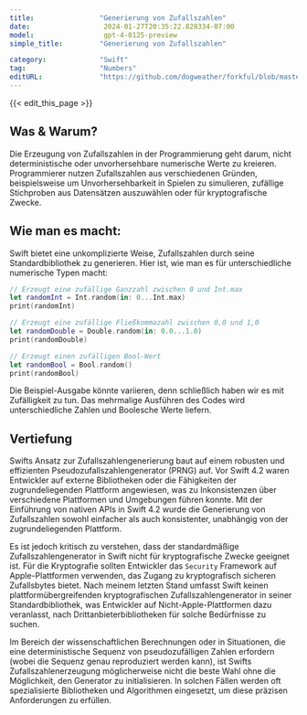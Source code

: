 ```yaml
---
title:                "Generierung von Zufallszahlen"
date:                  2024-01-27T20:35:22.828334-07:00
model:                 gpt-4-0125-preview
simple_title:         "Generierung von Zufallszahlen"

category:             "Swift"
tag:                  "Numbers"
editURL:              "https://github.com/dogweather/forkful/blob/master/content/de/swift/generating-random-numbers.md"
---
```


{{< edit_this_page >}}

## Was & Warum?

Die Erzeugung von Zufallszahlen in der Programmierung geht darum, nicht deterministische oder unvorhersehbare numerische Werte zu kreieren. Programmierer nutzen Zufallszahlen aus verschiedenen Gründen, beispielsweise um Unvorhersehbarkeit in Spielen zu simulieren, zufällige Stichproben aus Datensätzen auszuwählen oder für kryptografische Zwecke.

## Wie man es macht:

Swift bietet eine unkomplizierte Weise, Zufallszahlen durch seine Standardbibliothek zu generieren. Hier ist, wie man es für unterschiedliche numerische Typen macht:

```Swift
// Erzeugt eine zufällige Ganzzahl zwischen 0 und Int.max
let randomInt = Int.random(in: 0...Int.max)
print(randomInt)

// Erzeugt eine zufällige Fließkommazahl zwischen 0,0 und 1,0
let randomDouble = Double.random(in: 0.0...1.0)
print(randomDouble)

// Erzeugt einen zufälligen Bool-Wert
let randomBool = Bool.random()
print(randomBool)
```

Die Beispiel-Ausgabe könnte variieren, denn schließlich haben wir es mit Zufälligkeit zu tun. Das mehrmalige Ausführen des Codes wird unterschiedliche Zahlen und Boolesche Werte liefern.

## Vertiefung

Swifts Ansatz zur Zufallszahlengenerierung baut auf einem robusten und effizienten Pseudozufallszahlengenerator (PRNG) auf. Vor Swift 4.2 waren Entwickler auf externe Bibliotheken oder die Fähigkeiten der zugrundeliegenden Plattform angewiesen, was zu Inkonsistenzen über verschiedene Plattformen und Umgebungen führen konnte. Mit der Einführung von nativen APIs in Swift 4.2 wurde die Generierung von Zufallszahlen sowohl einfacher als auch konsistenter, unabhängig von der zugrundeliegenden Plattform.

Es ist jedoch kritisch zu verstehen, dass der standardmäßige Zufallszahlengenerator in Swift nicht für kryptografische Zwecke geeignet ist. Für die Kryptografie sollten Entwickler das `Security` Framework auf Apple-Plattformen verwenden, das Zugang zu kryptografisch sicheren Zufallsbytes bietet. Nach meinem letzten Stand umfasst Swift keinen plattformübergreifenden kryptografischen Zufallszahlengenerator in seiner Standardbibliothek, was Entwickler auf Nicht-Apple-Plattformen dazu veranlasst, nach Drittanbieterbibliotheken für solche Bedürfnisse zu suchen.

Im Bereich der wissenschaftlichen Berechnungen oder in Situationen, die eine deterministische Sequenz von pseudozufälligen Zahlen erfordern (wobei die Sequenz genau reproduziert werden kann), ist Swifts Zufallszahlenerzeugung möglicherweise nicht die beste Wahl ohne die Möglichkeit, den Generator zu initialisieren. In solchen Fällen werden oft spezialisierte Bibliotheken und Algorithmen eingesetzt, um diese präzisen Anforderungen zu erfüllen.
